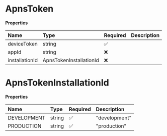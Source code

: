 # ApnsToken

**Properties**

| Name           | Type                    | Required | Description |
| :------------- | :---------------------- | :------- | :---------- |
| deviceToken    | string                  | ✅       |             |
| appId          | string                  | ❌       |             |
| installationId | ApnsTokenInstallationId | ❌       |             |

# ApnsTokenInstallationId

**Properties**

| Name        | Type   | Required | Description   |
| :---------- | :----- | :------- | :------------ |
| DEVELOPMENT | string | ✅       | "development" |
| PRODUCTION  | string | ✅       | "production"  |
